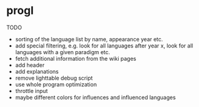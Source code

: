 progl
=====

TODO

- sorting of the language list by name, appearance year etc.
- add special filtering, e.g. look for all languages after year x, look for all languages with a given paradigm etc.
- fetch additional information from the wiki pages
- add header
- add explanations
- remove lighttable debug script
- use whole program optimization
- throttle input
- maybe different colors for influences and influenced languages
